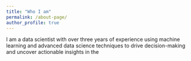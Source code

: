 ```yaml
---
title: "Who I am"
permalink: /about-page/
author_profile: true
---
```


I am a data scientist with over three years of experience using machine learning and advanced data science techniques to drive decision-making and uncover actionable insights in the 

